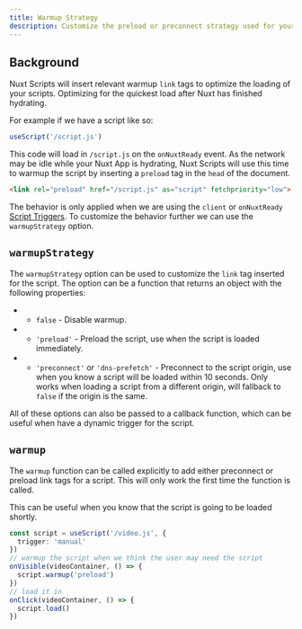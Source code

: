 ```yaml
---
title: Warmup Strategy
description: Customize the preload or preconnect strategy used for your scripts.
---
```


## Background

Nuxt Scripts will insert relevant warmup `link` tags to optimize the loading of your scripts. Optimizing 
for the quickest load after Nuxt has finished hydrating.

For example if we have a script like so:

```ts
useScript('/script.js')
```

This code will load in `/script.js` on the `onNuxtReady` event. As the network may be idle while your Nuxt App is hydrating,
Nuxt Scripts will use this time to warmup the script by inserting a `preload` tag in the `head` of the document.

```html
<link rel="preload" href="/script.js" as="script" fetchpriority="low">
```

The behavior is only applied when we are using the `client` or `onNuxtReady` [Script Triggers](/docs/guides/script-triggers).
To customize the behavior further we can use the `warmupStrategy` option.

## `warmupStrategy`

The `warmupStrategy` option can be used to customize the `link` tag inserted for the script. The option can be a function
that returns an object with the following properties:

*  - `false` - Disable warmup.
*  - `'preload'` - Preload the script, use when the script is loaded immediately.
*  - `'preconnect'` or `'dns-prefetch'` - Preconnect to the script origin, use when you know a script will be loaded within 10 seconds. Only works when loading a script from a different origin, will fallback to `false` if the origin is the same.

All of these options can also be passed to a callback function, which can be useful when have a dynamic trigger for the script.

## `warmup`

The `warmup` function can be called explicitly to add either preconnect or preload link tags for a script. This will only work the first time the function is called.

This can be useful when you know that the script is going to be loaded shortly.

```ts
const script = useScript('/video.js', {
  trigger: 'manual'
})
// warmup the script when we think the user may need the script
onVisible(videoContainer, () => {
  script.warmup('preload')
})
// load it in
onClick(videoContainer, () => {
  script.load()
})
```
